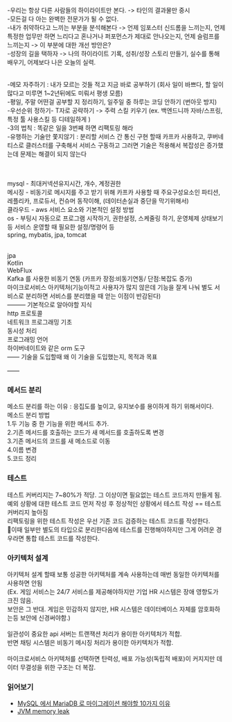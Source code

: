 



-우리는 항상 다른 사람들의 하이라이트만 본다. -> 타인의 결과물만 중시<br>
-모든걸 다 아는 완벽한 전문가가 될 수 없다. <br>
-내가 취약하다고 느끼는 부분을 분석해본다 -> 언제 임포스터 신드롬을 느끼는지, 언제 특정한 업무만 하면 느리다고 혼나거나 퍼포먼스가 제대로 안나오는지, 언제 슬럼프를 느끼는지 -> 이 부분에 대한 개선 방안은? <br>
-성장의 길을 택하자 -> 나의 하이라이트 기록, 성취/성장 스토리 만들기, 실수를 통해 배우기, 어제보다 나은 오늘의 실력.<br>
<br>

-메모 자주하기 : 내가 모르는 것들 적고 지금 바로 공부하기 (회사 일이 바쁘다, 할 일이 많다고 미루면 1~2년뒤에도 미뤄서 평생 모름) <br>
-평일, 주말 어떤걸 공부할 지 정리하기, 일주일 중 하루는 코딩 안하기 (번아웃 방지) <br>
-우선순위 정하기- T자로 공략하기 -> 주력 스킬 키우기 (ex. 백엔드니까 자바/스프링, 특정 툴 사용스킬 등 디테일하게 )<br>
-3의 법칙 : 똑같은 일을 3번째 하면 리팩토링 해라<br>
-유행하는 기술만 쫓지않기 : 분리할 서비스 간 통신 구현 할때 카프카 사용하고, 쿠버네티스로 클러스터를 구축해서 서비스 구동하고 그러면 기술은 적용해서 복잡성은 증가했는데 문제는 해결이 되지 않는다

<br>

<br>
mysql - 최대커넥션유지시간, 개수, 계정권한<br>
메시징 - 비동기로 메시지를 주고 받기 위해 카프카 사용할 때 주요구성요소인 파티션, 레플리카, 프로듀서, 컨슈머 동작이해, (데이터손실과 중단을 막기위해서)<br>
클라우드 - aws 서비스 요소와 기본적인 설정 방법<br>
os - 부팅시 자동으로 프로그램 시작하기, 권한설정, 스케줄링 하기, 운영체제 상태보기 등 서비스 운영할 때 필요한 설정/명령어 등<br>
spring, mybatis, jpa, tomcat <br>
<br>


jpa <br>
Kotlin<br>
WebFlux<br>
Kafka 를 사용한 비동기 연동 (카프카 장점:비동기연동/ 단점:복잡도 증가)<br>
마이크로서비스 아키텍처(기능이적고 사용자가 많지 않은데 기능을 잘게 나눠 별도 서비스로 분리하면 서비스를 분리했을 때 얻는 이점이 반감된다)<br>
———
기본적으로 알아야할 지식<br>
http 프로토콜 <br>
네트워크 프로그래밍 기초<br>
동시성 처리<br>
프로그래밍 언어<br>
하이버네이트와 같은 orm 도구<br>
——
기술을 도입할때 왜 이 기술을 도입했는지, 목적과 목표<br>

——

### 메서드 분리<br>
메소드 분리를 하는 이유 : 응집도를 높이고, 유지보수를 용이하게 하기 위해서이다. <br>
메소드 분리 방법 <br>
1.두 기능 중 한 기능을 위한 메서드 추가. <br>
2.기존 메서드를 호출하는 코드가 새 메서드를 호출하도록 변경<br>
3.기존 메서드의 코드를 새 메소드로 이동<br>
4.이름 변경 <br>
5.코드 정리 <br>

### 테스트
테스트 커버리지는 7~80%가 적당. 그 이상이면 필요없는 테스트 코드까지 만들게 됨.<br>
예외 상황에 대한 테스트 코드 먼저 작성 후 정상적인 상황에서 테스트 작성 == 테스트 커버리지 높아짐 <br>
리팩토링을 위한 테스트 작성은 우선 기존 코드 검증하는 테스트 코드를 작성한다. <br>
이때 일부만 별도의 타입으로 분리한다음에 테스트를 진행해야하지만 그게 어려운 경우라면 통합 테스트 코드를 작성한다. <br>

###  아키텍처 설계
아키텍처 설계 할때 보통 성공한 아키텍처를 계속 사용하는데 매번 동일한 아키텍처를 사용하면 안됨 <br>
(Ex. 게임 서비스는 24/7 서비스를 제공해야하지만 기업 HR 시스템은 장애 영향도가 크진 않음.  <br>
보안은 그 반대. 게임은 민감하지 않지만, HR 시스템은 데이터베이스 자체를 암호화하는등 보안에 신경써야함.) <br>
 <br>
일관성이 중요한 api 서버는 트랜잭션 처리가 용이한 아키텍처가 적합. <br>
반면 채팅 시스템은 비동기 메시징 처리가 용이한 아키텍처가 적합.  <br>
 <br>
마이크로서비스 아키텍처를 선택하면 탄력성, 배포 가능성(독립적 배포)이 커지지만 데이터 무결성을 위한 구조는 더 복잡. <br>





### 읽어보기
- [MySQL 에서 MariaDB 로 마이그레이션 해야할 10가지 이유](https://xdhyix.wordpress.com/2016/03/24/mysql-%EC%97%90%EC%84%9C-mariadb-%EB%A1%9C-%EB%A7%88%EC%9D%B4%EA%B7%B8%EB%A0%88%EC%9D%B4%EC%85%98-%ED%95%B4%EC%95%BC%ED%95%A0-10%EA%B0%80%EC%A7%80-%EC%9D%B4%EC%9C%A0/)
- [JVM memory leak](https://techblog.woowahan.com/2628/)


